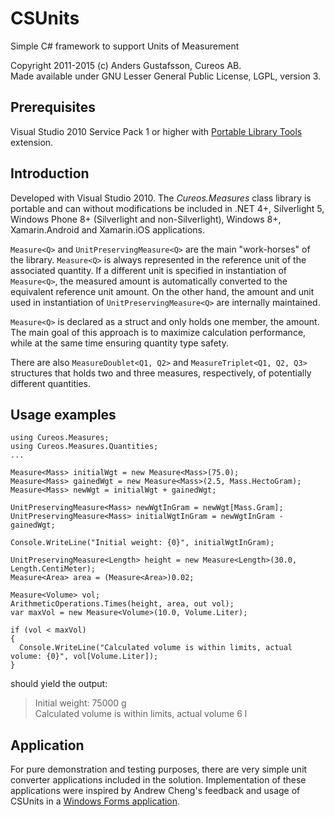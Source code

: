 # CSUnits

Simple C# framework to support Units of Measurement

Copyright 2011-2015 (c) Anders Gustafsson, Cureos AB.  
Made available under GNU Lesser General Public License, LGPL, version 3.


## Prerequisites

Visual Studio 2010 Service Pack 1 or higher with [Portable Library Tools](http://msdn.microsoft.com/en-us/library/gg597391.aspx) extension.


## Introduction

Developed with Visual Studio 2010. The *Cureos.Measures* class library is portable and can without modifications be included in .NET 4+, Silverlight 5, Windows Phone 8+ (Silverlight and non-Silverlight), Windows 8+, Xamarin.Android and Xamarin.iOS applications.

`Measure<Q>` and `UnitPreservingMeasure<Q>` are the main "work-horses" of the library. `Measure<Q>` is always represented in the reference unit of the associated quantity. If a different unit is specified in instantiation of `Measure<Q>`, the measured amount is automatically converted to the equivalent reference unit amount. On the other hand, the amount and unit used in instantiation of `UnitPreservingMeasure<Q>` are internally maintained.

`Measure<Q>` is declared as a struct and only holds one member, the amount. The main goal of this approach is to maximize calculation performance, while at the same time ensuring quantity type safety.

There are also `MeasureDoublet<Q1, Q2>` and `MeasureTriplet<Q1, Q2, Q3>` structures that holds two and three measures, respectively, of potentially different quantities.


## Usage examples

    using Cureos.Measures;
    using Cureos.Measures.Quantities;
    ...

    Measure<Mass> initialWgt = new Measure<Mass>(75.0);
    Measure<Mass> gainedWgt = new Measure<Mass>(2.5, Mass.HectoGram);
    Measure<Mass> newWgt = initialWgt + gainedWgt;

    UnitPreservingMeasure<Mass> newWgtInGram = newWgt[Mass.Gram];
    UnitPreservingMeasure<Mass> initialWgtInGram = newWgtInGram - gainedWgt;

    Console.WriteLine("Initial weight: {0}", initialWgtInGram);

    UnitPreservingMeasure<Length> height = new Measure<Length>(30.0, Length.CentiMeter);
    Measure<Area> area = (Measure<Area>)0.02;

    Measure<Volume> vol; 
    ArithmeticOperations.Times(height, area, out vol);
    var maxVol = new Measure<Volume>(10.0, Volume.Liter);

    if (vol < maxVol)
    {
      Console.WriteLine("Calculated volume is within limits, actual volume: {0}", vol[Volume.Liter]);
    }

should yield the output:

> Initial weight: 75000 g  
> Calculated volume is within limits, actual volume 6 l


## Application

For pure demonstration and testing purposes, there are very simple unit converter applications included in the solution. Implementation of these applications were inspired by Andrew Cheng's feedback and usage of CSUnits in a [Windows Forms application](https://github.com/hamxiaoz/cureos.uomnet.tests.winform).
